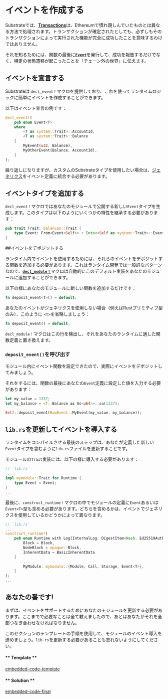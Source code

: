 イベントを作成する
===

Substrateでは、[**Transactions**](https://docs.substrate.dev/docs/glossary#section-transaction)は、Ethereumで慣れ親しんでいたものとは異なる方法で処理されます。トランザクションが確定されたとしても、必ずしもそのトランザクションによって実行された機能が完全に成功したことを意味するわけではありません。

それを知るためには、関数の最後に[**`Event`**](https://docs.substrate.dev/docs/glossary#section-events)を発行して、成功を報告するだけでなく、特定の状態遷移が起こったことを「チェーン外の世界」に伝えます。

## イベントを宣言する

Substrateは `decl_event！`マクロを提供しており、これを使ってランタイムロジックに簡単にイベントを作成することができます。

以下はイベント宣言の例です：

```rust
decl_event!(
    pub enum Event<T>
    where
        <T as system::Trait>::AccountId,
        <T as system::Trait>::Balance
    {
        MyEvent(u32, Balance),
        MyOtherEvent(Balance, AccountId),
    }
);
```

繰り返しになりますが、カスタムのSubstrateタイプを使用したい場合は、[ジェネリクス](https://doc.rust-jp.rs/the-rust-programming-language-ja/1.6/book/generics.html)をイベント定義に統合する必要があります。

## イベントタイプを追加する

`decl_event！`マクロではあなたのモジュールで公開する新しい`Event`タイプを生成します。このタイプは以下のようにいくつかの特性を継承する必要があります：

```rust
pub trait Trait: balances::Trait {
    type Event: From<Event<Self>> + Into<<Self as system::Trait>::Event>;
}
```

##イベントをデポジットする

ランタイム内でイベントを使用するためには、それらのイベントをデポジットする関数を追加する必要があります。これはランタイム開発では一般的なパターンなので、[**`decl_module！`**](https://github.com/paritytech/wiki/pull/272)マクロは自動的にこのデフォルト実装をあなたのモジュールに追加することができます。

以下の様にあなたのモジュールに新しい関数を追加するだけです：

```rust
fn deposit_event<T>() = default;
```

あなたのイベントがジェネリクスを使用しない場合（例えばRustプリミティブ型のみ）、このように `<T>`を省略しましょう：

```rust
fn deposit_event() = default;
```

`decl_module！`マクロはこの行を検出し、それをあなたのランタイムに適した関数定義と置き換えます。

### `deposit_event()`を呼び出す

モジュール内にイベント関数を設定できたので、実際にイベントをデポジットしてみましょう。

それをするには、関数の最後にあなたの`Event`定義に設定した値を入力する必要があります：

```rust
let my_value = 1337;
let my_balance = <T::Balance as As<u64>>::sa(1337);

Self::deposit_event(RawEvent::MyEvent(my_value, my_balance));
```

## `lib.rs`を更新してイベントを導入する

ランタイムをコンパイルさせる最後のステップは、あなたが定義した新しい`Event`タイプを含むように`lib.rs`ファイルを更新することです。

モジュールの`Trait`実装には、以下の様に導入する必要があります：

```rust
// `lib.rs`
...
impl mymodule::Trait for Runtime {
    type Event = Event;
}
...
```

最後に、`construct_runtime！`マクロの中でモジュールの定義に`Event`あるいは`Event<T>`型も含める必要があります。どちらを含めるかは、イベントでジェネリクスを使用しているかどうかによって異なります。

```rust
// `lib.rs`
...
construct_runtime!(
    pub enum Runtime with Log(InternalLog: DigestItem<Hash, Ed25519AuthorityId>) where
        Block = Block,
        NodeBlock = opaque::Block,
        InherentData = BasicInherentData
    {
        ...
        MyModule: mymodule::{Module, Call, Storage, Event<T>},
    }
);
...
```

## あなたの番です!

まずは、イベントをサポートするためにあなたのモジュールを更新する必要があります。ここまでで必要なことは全て教えましたので、あとはあなたがそれを全部つなぎ合わせなければなりません。

このセクションのテンプレートの手順を使用して、モジュールのイベント導入を進めましょう。`lib.rs`を更新する必要があることも忘れないようにしてください。

<!-- tabs:start -->

#### ** Template **

[embedded-code-template](../../2/assets/2.2-template.rs ':include :type=code embed-template')

#### ** Solution **

[embedded-code-final](../../2/assets/2.2-finished-code.rs ':include :type=code embed-final')

<!-- tabs:end -->
